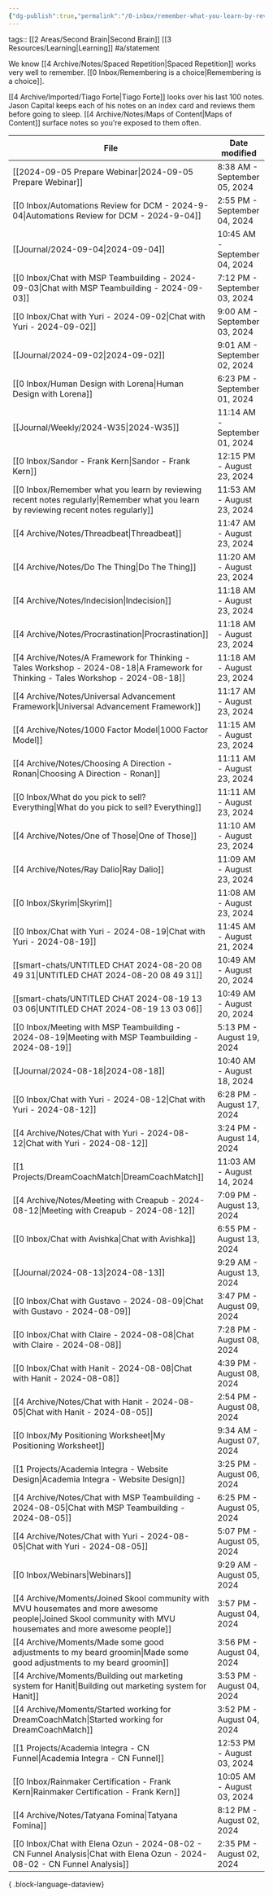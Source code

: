 ```yaml
---
{"dg-publish":true,"permalink":"/0-inbox/remember-what-you-learn-by-reviewing-recent-notes-regularly/"}
---
```


tags:: [[2 Areas/Second Brain\|Second Brain]] [[3 Resources/Learning\|Learning]] #a/statement 

We know [[4 Archive/Notes/Spaced Repetition\|Spaced Repetition]] works very well to remember. [[0 Inbox/Remembering is a choice\|Remembering is a choice]].

[[4 Archive/Imported/Tiago Forte\|Tiago Forte]] looks over his last 100 notes.
Jason Capital keeps each of his notes on an index card and reviews them before going to sleep.
[[4 Archive/Notes/Maps of Content\|Maps of Content]] surface notes so you're exposed to them often.

| File                                                                                                                                                            | Date modified                 |
| --------------------------------------------------------------------------------------------------------------------------------------------------------------- | ----------------------------- |
| [[2024-09-05 Prepare Webinar\|2024-09-05 Prepare Webinar]]                                                                                                   | 8:38 AM - September 05, 2024  |
| [[0 Inbox/Automations Review for DCM - 2024-9-04\|Automations Review for DCM - 2024-9-04]]                                                                   | 2:55 PM - September 04, 2024  |
| [[Journal/2024-09-04\|2024-09-04]]                                                                                                                           | 10:45 AM - September 04, 2024 |
| [[0 Inbox/Chat with MSP Teambuilding - 2024-09-03\|Chat with MSP Teambuilding - 2024-09-03]]                                                                 | 7:12 PM - September 03, 2024  |
| [[0 Inbox/Chat with Yuri - 2024-09-02\|Chat with Yuri - 2024-09-02]]                                                                                         | 9:00 AM - September 03, 2024  |
| [[Journal/2024-09-02\|2024-09-02]]                                                                                                                           | 9:01 AM - September 02, 2024  |
| [[0 Inbox/Human Design with Lorena\|Human Design with Lorena]]                                                                                               | 6:23 PM - September 01, 2024  |
| [[Journal/Weekly/2024-W35\|2024-W35]]                                                                                                                        | 11:14 AM - September 01, 2024 |
| [[0 Inbox/Sandor - Frank Kern\|Sandor - Frank Kern]]                                                                                                         | 12:15 PM - August 23, 2024    |
| [[0 Inbox/Remember what you learn by reviewing recent notes regularly\|Remember what you learn by reviewing recent notes regularly]]                         | 11:53 AM - August 23, 2024    |
| [[4 Archive/Notes/Threadbeat\|Threadbeat]]                                                                                                                   | 11:47 AM - August 23, 2024    |
| [[4 Archive/Notes/Do The Thing\|Do The Thing]]                                                                                                               | 11:20 AM - August 23, 2024    |
| [[4 Archive/Notes/Indecision\|Indecision]]                                                                                                                   | 11:18 AM - August 23, 2024    |
| [[4 Archive/Notes/Procrastination\|Procrastination]]                                                                                                         | 11:18 AM - August 23, 2024    |
| [[4 Archive/Notes/A Framework for Thinking - Tales Workshop - 2024-08-18\|A Framework for Thinking - Tales Workshop - 2024-08-18]]                           | 11:18 AM - August 23, 2024    |
| [[4 Archive/Notes/Universal Advancement Framework\|Universal Advancement Framework]]                                                                         | 11:17 AM - August 23, 2024    |
| [[4 Archive/Notes/1000 Factor Model\|1000 Factor Model]]                                                                                                     | 11:15 AM - August 23, 2024    |
| [[4 Archive/Notes/Choosing A Direction - Ronan\|Choosing A Direction - Ronan]]                                                                               | 11:11 AM - August 23, 2024    |
| [[0 Inbox/What do you pick to sell? Everything\|What do you pick to sell? Everything]]                                                                       | 11:11 AM - August 23, 2024    |
| [[4 Archive/Notes/One of Those\|One of Those]]                                                                                                               | 11:10 AM - August 23, 2024    |
| [[4 Archive/Notes/Ray Dalio\|Ray Dalio]]                                                                                                                     | 11:09 AM - August 23, 2024    |
| [[0 Inbox/Skyrim\|Skyrim]]                                                                                                                                   | 11:08 AM - August 23, 2024    |
| [[0 Inbox/Chat with Yuri - 2024-08-19\|Chat with Yuri - 2024-08-19]]                                                                                         | 11:45 AM - August 21, 2024    |
| [[smart-chats/UNTITLED CHAT 2024-08-20 08 49 31\|UNTITLED CHAT 2024-08-20 08 49 31]]                                                                         | 10:49 AM - August 20, 2024    |
| [[smart-chats/UNTITLED CHAT 2024-08-19 13 03 06\|UNTITLED CHAT 2024-08-19 13 03 06]]                                                                         | 10:49 AM - August 20, 2024    |
| [[0 Inbox/Meeting with MSP Teambuilding - 2024-08-19\|Meeting with MSP Teambuilding - 2024-08-19]]                                                           | 5:13 PM - August 19, 2024     |
| [[Journal/2024-08-18\|2024-08-18]]                                                                                                                           | 10:40 AM - August 18, 2024    |
| [[0 Inbox/Chat with Yuri - 2024-08-12\|Chat with Yuri - 2024-08-12]]                                                                                         | 6:28 PM - August 17, 2024     |
| [[4 Archive/Notes/Chat with Yuri - 2024-08-12\|Chat with Yuri - 2024-08-12]]                                                                                 | 3:24 PM - August 14, 2024     |
| [[1 Projects/DreamCoachMatch\|DreamCoachMatch]]                                                                                                              | 11:03 AM - August 14, 2024    |
| [[4 Archive/Notes/Meeting with Creapub - 2024-08-12\|Meeting with Creapub - 2024-08-12]]                                                                     | 7:09 PM - August 13, 2024     |
| [[0 Inbox/Chat with Avishka\|Chat with Avishka]]                                                                                                             | 6:55 PM - August 13, 2024     |
| [[Journal/2024-08-13\|2024-08-13]]                                                                                                                           | 9:29 AM - August 13, 2024     |
| [[0 Inbox/Chat with Gustavo - 2024-08-09\|Chat with Gustavo - 2024-08-09]]                                                                                   | 3:47 PM - August 09, 2024     |
| [[0 Inbox/Chat with Claire - 2024-08-08\|Chat with Claire - 2024-08-08]]                                                                                     | 7:28 PM - August 08, 2024     |
| [[0 Inbox/Chat with Hanit - 2024-08-08\|Chat with Hanit - 2024-08-08]]                                                                                       | 4:39 PM - August 08, 2024     |
| [[4 Archive/Notes/Chat with Hanit - 2024-08-05\|Chat with Hanit - 2024-08-05]]                                                                               | 2:54 PM - August 08, 2024     |
| [[0 Inbox/My Positioning Worksheet\|My Positioning Worksheet]]                                                                                               | 9:34 AM - August 07, 2024     |
| [[1 Projects/Academia Integra - Website Design\|Academia Integra - Website Design]]                                                                          | 3:25 PM - August 06, 2024     |
| [[4 Archive/Notes/Chat with MSP Teambuilding - 2024-08-05\|Chat with MSP Teambuilding - 2024-08-05]]                                                         | 6:25 PM - August 05, 2024     |
| [[4 Archive/Notes/Chat with Yuri - 2024-08-05\|Chat with Yuri - 2024-08-05]]                                                                                 | 5:07 PM - August 05, 2024     |
| [[0 Inbox/Webinars\|Webinars]]                                                                                                                               | 9:29 AM - August 05, 2024     |
| [[4 Archive/Moments/Joined Skool community with MVU housemates and more awesome people\|Joined Skool community with MVU housemates and more awesome people]] | 3:57 PM - August 04, 2024     |
| [[4 Archive/Moments/Made some good adjustments to my beard groomin\|Made some good adjustments to my beard groomin]]                                         | 3:56 PM - August 04, 2024     |
| [[4 Archive/Moments/Building out marketing system for Hanit\|Building out marketing system for Hanit]]                                                       | 3:53 PM - August 04, 2024     |
| [[4 Archive/Moments/Started working for DreamCoachMatch\|Started working for DreamCoachMatch]]                                                               | 3:52 PM - August 04, 2024     |
| [[1 Projects/Academia Integra - CN Funnel\|Academia Integra - CN Funnel]]                                                                                    | 12:53 PM - August 03, 2024    |
| [[0 Inbox/Rainmaker Certification - Frank Kern\|Rainmaker Certification - Frank Kern]]                                                                       | 10:05 AM - August 03, 2024    |
| [[4 Archive/Notes/Tatyana Fomina\|Tatyana Fomina]]                                                                                                           | 8:12 PM - August 02, 2024     |
| [[0 Inbox/Chat with Elena Ozun - 2024-08-02 - CN Funnel Analysis\|Chat with Elena Ozun - 2024-08-02 - CN Funnel Analysis]]                                   | 2:35 PM - August 02, 2024     |

{ .block-language-dataview}
